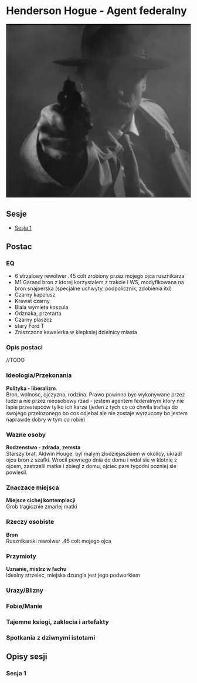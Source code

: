 # Henderson Hogue - Agent federalny
<img src="./federal_agent_noir.png">

## Sesje
<ul>
	<li><a href="#sesja-1">Sesja 1</a></li>
</ul>

## Postac
### EQ
<ul>
	<li>6 strzalowy rewolwer .45 colt zrobiony przez mojego ojca rusznikarza</li>
	<li>M1 Garand bron z ktorej korzystalem z trakcie I WS, modyfikowana na bron snajperska (specjalne uchwyty, podpolicznik, zdobienia itd)</li>
	<li>Czarny kapelusz</li>
	<li>Krawat czarny</li>
	<li>Biala wymieta koszula</li>
	<li>Odznaka, przetarta</li>
	<li>Czarny plaszcz</li>
	<li>stary Ford T</li>
	<li>Zniszczona kawalerka w kiepksiej dzielnicy miasta</li>
</ul>

### Opis postaci
//TODO

### Ideologia/Przekonania
<b>Polityka - liberalizm</b>.<br>
Bron, wolnosc, ojczyzna, rodzina. Prawo powinno byc wykonywane przez ludzi a nie przez nieosobowy rzad - jestem agentem federalnym ktory nie lapie przestepcow tylko ich karze (jeden z tych co co chwila trafiaja do swojego przelozonego bo cos odjebal ale nie zostaje wyrzucony bo jestem naprawde dobry w tym co robie)

### Wazne osoby
<b>Rodzenstwo - zdrada, zemsta</b><br>
Starszy brat, Aldwin Houge, byl malym zlodziejaszkiem w okolicy, ukradl ojcu bron z szafki. Wrocil pewnego dnia do domu i wdal sie w klotnie z ojcem, zastrzelil matke i zbiegl z domu, ojciec pare tygodni pozniej sie powiesil.

### Znaczace miejsca
<b>Miejsce cichej kontemplacji</b><br>
Grob tragicznie zmarlej matki

### Rzeczy osobiste
<b>Bron</b><br>
Rusznikarski rewolwer .45 colt mojego ojca

### Przymioty
<b>Uznanie, mistrz w fachu</b><br>
Idealny strzelec, miejska dzungla jest jego podworkiem

### Urazy/Blizny
### Fobie/Manie
### Tajemne ksiegi, zaklecia i artefakty
### Spotkania z dziwnymi istotami

## Opisy sesji
### Sesja 1